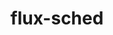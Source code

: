 ---
title: "flux-sched"
layout: cache
categories: [package, develop-2024-02-18]
meta: {"versions": ["0.32.0"], "compilers": ["gcc@=11.4.0", "gcc@=7.3.1", "gcc@=9.4.0", "oneapi@=2024.0.0"], "oss": ["amzn2", "ubuntu20.04", "ubuntu22.04"], "platforms": ["linux"], "targets": ["aarch64", "neoverse_n1", "neoverse_v1", "neoverse_v2", "ppc64le", "x86_64_v3"], "stacks": ["aws-isc", "aws-isc-aarch64", "e4s", "e4s-neoverse-v2", "e4s-neoverse_v1", "e4s-oneapi", "e4s-power", "root"], "num_specs": 8, "num_specs_by_stack": {"aws-isc-aarch64": 2, "root": 8, "aws-isc": 1, "e4s-neoverse_v1": 1, "e4s-power": 1, "e4s": 1, "e4s-neoverse-v2": 1, "e4s-oneapi": 1}}
spec_details: [{"hash": "cyvcmsegftudyqsbfxf22mjr7igjtah6", "compiler": "gcc@=7.3.1", "versions": ["0.32.0"], "os": "amzn2", "platform": "linux", "target": "aarch64", "variants": ["build_system=cmake", "build_type=Release", "~cuda", "generator=ninja", "~ipo"], "stacks": ["aws-isc-aarch64", "root"], "size": "-", "tarball": "https://binaries.spack.io/releases/develop-2024-02-18/build_cache/linux-amzn2-aarch64/gcc-7.3.1/flux-sched-0.32.0/linux-amzn2-aarch64-gcc-7.3.1-flux-sched-0.32.0-cyvcmsegftudyqsbfxf22mjr7igjtah6.spack"}, {"hash": "bpon2pgineeli6woy7dy4nveihx2l4nl", "compiler": "gcc@=7.3.1", "versions": ["0.32.0"], "os": "amzn2", "platform": "linux", "target": "neoverse_n1", "variants": ["build_system=cmake", "build_type=Release", "~cuda", "generator=ninja", "~ipo"], "stacks": ["aws-isc-aarch64", "root"], "size": "-", "tarball": "https://binaries.spack.io/releases/develop-2024-02-18/build_cache/linux-amzn2-neoverse_n1/gcc-7.3.1/flux-sched-0.32.0/linux-amzn2-neoverse_n1-gcc-7.3.1-flux-sched-0.32.0-bpon2pgineeli6woy7dy4nveihx2l4nl.spack"}, {"hash": "lgtjeqtdu3zgygqis3n3n5myakd2nktd", "compiler": "gcc@=7.3.1", "versions": ["0.32.0"], "os": "amzn2", "platform": "linux", "target": "x86_64_v3", "variants": ["build_system=cmake", "build_type=Release", "~cuda", "generator=ninja", "~ipo"], "stacks": ["aws-isc", "root"], "size": "-", "tarball": "https://binaries.spack.io/releases/develop-2024-02-18/build_cache/linux-amzn2-x86_64_v3/gcc-7.3.1/flux-sched-0.32.0/linux-amzn2-x86_64_v3-gcc-7.3.1-flux-sched-0.32.0-lgtjeqtdu3zgygqis3n3n5myakd2nktd.spack"}, {"hash": "l5yikoxjzjxw44fk6nmouymtlwdlwtqy", "compiler": "gcc@=11.4.0", "versions": ["0.32.0"], "os": "ubuntu20.04", "platform": "linux", "target": "neoverse_v1", "variants": ["build_system=cmake", "build_type=Release", "~cuda", "generator=ninja", "~ipo"], "stacks": ["root", "e4s-neoverse_v1"], "size": "-", "tarball": "https://binaries.spack.io/releases/develop-2024-02-18/build_cache/linux-ubuntu20.04-neoverse_v1/gcc-11.4.0/flux-sched-0.32.0/linux-ubuntu20.04-neoverse_v1-gcc-11.4.0-flux-sched-0.32.0-l5yikoxjzjxw44fk6nmouymtlwdlwtqy.spack"}, {"hash": "dwtsqxptol7ujk7xn2nmljcawsdo7ztx", "compiler": "gcc@=9.4.0", "versions": ["0.32.0"], "os": "ubuntu20.04", "platform": "linux", "target": "ppc64le", "variants": ["build_system=cmake", "build_type=Release", "~cuda", "generator=ninja", "~ipo"], "stacks": ["root", "e4s-power"], "size": "-", "tarball": "https://binaries.spack.io/releases/develop-2024-02-18/build_cache/linux-ubuntu20.04-ppc64le/gcc-9.4.0/flux-sched-0.32.0/linux-ubuntu20.04-ppc64le-gcc-9.4.0-flux-sched-0.32.0-dwtsqxptol7ujk7xn2nmljcawsdo7ztx.spack"}, {"hash": "6kl227jd2n5ugelhmxadbh5jbxdxwebg", "compiler": "gcc@=11.4.0", "versions": ["0.32.0"], "os": "ubuntu20.04", "platform": "linux", "target": "x86_64_v3", "variants": ["build_system=cmake", "build_type=Release", "~cuda", "generator=ninja", "~ipo"], "stacks": ["root", "e4s"], "size": "-", "tarball": "https://binaries.spack.io/releases/develop-2024-02-18/build_cache/linux-ubuntu20.04-x86_64_v3/gcc-11.4.0/flux-sched-0.32.0/linux-ubuntu20.04-x86_64_v3-gcc-11.4.0-flux-sched-0.32.0-6kl227jd2n5ugelhmxadbh5jbxdxwebg.spack"}, {"hash": "xztia44yotqqbdyloet4segtlqarezut", "compiler": "gcc@=11.4.0", "versions": ["0.32.0"], "os": "ubuntu22.04", "platform": "linux", "target": "neoverse_v2", "variants": ["build_system=cmake", "build_type=Release", "~cuda", "generator=ninja", "~ipo"], "stacks": ["e4s-neoverse-v2", "root"], "size": "-", "tarball": "https://binaries.spack.io/releases/develop-2024-02-18/build_cache/linux-ubuntu22.04-neoverse_v2/gcc-11.4.0/flux-sched-0.32.0/linux-ubuntu22.04-neoverse_v2-gcc-11.4.0-flux-sched-0.32.0-xztia44yotqqbdyloet4segtlqarezut.spack"}, {"hash": "ospketqlpfxinetvbxdwjwo42pau7xdv", "compiler": "oneapi@=2024.0.0", "versions": ["0.32.0"], "os": "ubuntu22.04", "platform": "linux", "target": "x86_64_v3", "variants": ["build_system=cmake", "build_type=Release", "~cuda", "generator=ninja", "~ipo"], "stacks": ["root", "e4s-oneapi"], "size": "-", "tarball": "https://binaries.spack.io/releases/develop-2024-02-18/build_cache/linux-ubuntu22.04-x86_64_v3/oneapi-2024.0.0/flux-sched-0.32.0/linux-ubuntu22.04-x86_64_v3-oneapi-2024.0.0-flux-sched-0.32.0-ospketqlpfxinetvbxdwjwo42pau7xdv.spack"}]
---